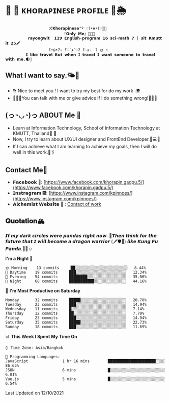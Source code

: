 # 🌼 🌈 ᴋʜᴏʀᴀᴘɪɴᴇꜱᴇ ᴘʀᴏꜰɪʟᴇ 🦄🌦 
                       ズ𝗞𝗵𝗼𝗿𝗮𝗽𝗶𝗻𝗲𝘀𝗲°º ♡(•ө•)♡💖💗
                             『𝗢𝗻𝗹𝘆 𝗠𝗲』👩🏻‍💻
              𝗿𝗮𝘆𝗼𝗻𝗴𝘄𝗶𝘁  𝟭𝟭𝟵 𝗘𝗻𝗴𝗹𝗶𝘀𝗵-𝗽𝗿𝗼𝗴𝗿𝗮𝗺 𝟭𝟲 𝘀𝗰𝗶-𝗺𝗮𝘁𝗵 𝟳 | 𝘀𝗶𝘁 𝗞𝗺𝘂𝘁𝘁 𝗶𝘁 𝟮𝟱🖋
                       ʕ•̀ω•́ʔ✧ ʕ♡˙ᴥ˙♡ʔ ʕ·ᴥ·　ʔ 🌞 ⚡️
             𝗜 𝗹𝗶𝗸𝗲 𝘁𝗿𝗮𝘃𝗲𝗹 𝗕𝘂𝘁 𝘄𝗵𝗲𝗻 𝗜 𝘁𝗿𝗮𝘃𝗲𝗹 𝗜 𝘄𝗮𝗻𝘁 𝘀𝗼𝗺𝗲𝗼𝗻𝗲 𝘁𝗼 𝘁𝗿𝗮𝘃𝗲𝗹 𝘄𝗶𝘁𝗵 𝗺𝗲.🌒💫

## What I want to say.🌤🛵
- ⛈ Nice to meet you ! I want to try my best for do my work .🌍
- ⛹🏻‍♀️You can talk with me or give advice if I do something wrong!🏊🏼‍♀️

## (っ◔◡◔)っ ABOUT Me 🐠
*  Learn at Information Technology, School of Information Technology at KMUTT, Thailand🐙 🦁
*  Now, I try to learn about UX/UI designer and FrontEnd Developer.🐬💻📸
* If I can achieve what I am learning to achieve my goals, then I will do well in this work.🧬🖇

## Contact Me📱

- 𝗙𝗮𝗰𝗲𝗯𝗼𝗼𝗸 🌌: [https://www.facebook.com/khorapin.gadpu.5/](https://www.facebook.com/khorapin.gadpu.5/)
- 𝗜𝗻𝘀𝘁𝗿𝗮𝗴𝗿𝗮𝗺 🎆: [https://www.instagram.com/kpinnoes/](https://www.instagram.com/kpinnoes/)
- 𝗔𝗹𝗰𝗵𝗲𝗺𝗶𝘀𝘁 𝗪𝗲𝗯𝘀𝗶𝘁𝗲 🌄 : [Contact of work](https://alchemist-softwarehouse.co/)

## 𝐐𝐮𝐨𝐭𝐚𝐭𝐢𝐨𝐧🏔
𝙄𝙛 𝙢𝙮 𝙙𝙖𝙧𝙠 𝙘𝙞𝙧𝙘𝙡𝙚𝙨 𝙬𝙚𝙧𝙚 𝙥𝙖𝙣𝙙𝙖𝙨 𝙧𝙞𝙜𝙝𝙩 𝙣𝙤𝙬. 🐼𝙏𝙝𝙚𝙣 𝙩𝙝𝙞𝙣𝙠 𝙛𝙤𝙧 𝙩𝙝𝙚 𝙛𝙪𝙩𝙪𝙧𝙚 𝙩𝙝𝙖𝙩 𝙄 𝙬𝙞𝙡𝙡 𝙗𝙚𝙘𝙤𝙢𝙚 𝙖 𝙙𝙧𝙖𝙜𝙤𝙣 𝙬𝙖𝙧𝙧𝙞𝙤𝙧 (🗡🛡🐲) 𝙡𝙞𝙠𝙚 𝙆𝙪𝙣𝙜 𝙁𝙪 𝙋𝙖𝙣𝙙𝙖.🐉🦋☺️

<!--START_SECTION:waka-->
**I'm a Night 🦉** 

```text
🌞 Morning    13 commits     ██░░░░░░░░░░░░░░░░░░░░░░░   8.44% 
🌆 Daytime    19 commits     ███░░░░░░░░░░░░░░░░░░░░░░   12.34% 
🌃 Evening    54 commits     ████████░░░░░░░░░░░░░░░░░   35.06% 
🌙 Night      68 commits     ███████████░░░░░░░░░░░░░░   44.16%

```
📅 **I'm Most Productive on Saturday** 

```text
Monday       32 commits     █████░░░░░░░░░░░░░░░░░░░░   20.78% 
Tuesday      23 commits     ███░░░░░░░░░░░░░░░░░░░░░░   14.94% 
Wednesday    11 commits     █░░░░░░░░░░░░░░░░░░░░░░░░   7.14% 
Thursday     12 commits     ██░░░░░░░░░░░░░░░░░░░░░░░   7.79% 
Friday       23 commits     ███░░░░░░░░░░░░░░░░░░░░░░   14.94% 
Saturday     35 commits     █████░░░░░░░░░░░░░░░░░░░░   22.73% 
Sunday       18 commits     ███░░░░░░░░░░░░░░░░░░░░░░   11.69%

```


📊 **This Week I Spent My Time On** 

```text
⌚︎ Time Zone: Asia/Bangkok

💬 Programming Languages: 
JavaScript               1 hr 16 mins        █████████████████████░░░░   86.65% 
JSON                     6 mins              █░░░░░░░░░░░░░░░░░░░░░░░░   6.81% 
Vue.js                   5 mins              █░░░░░░░░░░░░░░░░░░░░░░░░   6.54%

```


 Last Updated on 12/10/2021
<!--END_SECTION:waka-->